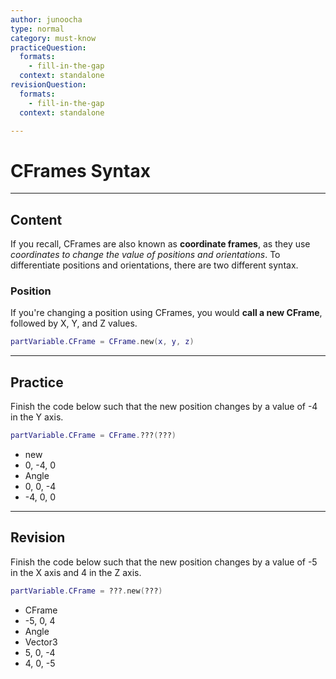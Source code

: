 ```yaml
---
author: junoocha
type: normal
category: must-know
practiceQuestion:
  formats:
    - fill-in-the-gap
  context: standalone
revisionQuestion:
  formats:
    - fill-in-the-gap
  context: standalone

---
```


# CFrames Syntax
---

## Content
If you recall, CFrames are also known as **coordinate frames**, as they use *coordinates to change the value of positions and orientations*. To differentiate positions and orientations, there are two different syntax.

### Position
If you're changing a position using CFrames, you would **call a new CFrame**, followed by X, Y, and Z values.

```lua
partVariable.CFrame = CFrame.new(x, y, z)
```
---

## Practice
Finish the code below such that the new position changes by a value of -4 in the Y axis.
```lua
partVariable.CFrame = CFrame.???(???)
```

- new
- 0, -4, 0
- Angle
- 0, 0, -4
- -4, 0, 0
---

## Revision
Finish the code below such that the new position changes by a value of -5 in the X axis and 4 in the Z axis.
```lua
partVariable.CFrame = ???.new(???)
```

- CFrame
- -5, 0, 4
- Angle
- Vector3
- 5, 0, -4
- 4, 0, -5